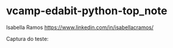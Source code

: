 # vcamp-edabit-python-top_note
Isabella Ramos https://www.linkedin.com/in/isabellacramos/

Captura do teste:



